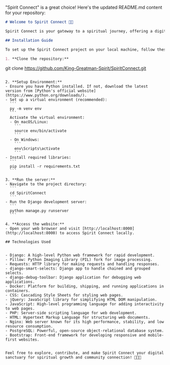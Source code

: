 "Spirit Connect" is a great choice! Here's the updated README.md content for your repository:

```markdown
# Welcome to Spirit Connect 🙏🌟

Spirit Connect is your gateway to a spiritual journey, offering a digital sanctuary for connecting with divine wisdom and community. Powered by Django, this website provides a seamless experience to explore the teachings, events, and fellowship of your church. From inspiring articles to interactive galleries, Spirit Connect fosters spiritual growth and community engagement online.

## Installation Guide

To set up the Spirit Connect project on your local machine, follow these simple steps:

1. **Clone the repository:** 
   ```
   git clone https://github.com/King-Greatman-Spirit/SpiritConnect.git
   ```

2. **Setup Environment:**
   - Ensure you have Python installed. If not, download the latest version from [Python's official website](https://www.python.org/downloads/).
   - Set up a virtual environment (recommended):
     ```
     py -m venv env
     ```
     Activate the virtual environment:
     - On macOS/Linux:
       ```
       source env/bin/activate
       ```
     - On Windows:
       ```
       env\Scripts\activate
       ```
   - Install required libraries:
     ```
     pip install -r requirements.txt
     ```

3. **Run the server:**
   - Navigate to the project directory:
     ```
     cd SpiritConnect
     ```
   - Run the Django development server:
     ```
     python manage.py runserver
     ```

4. **Access the website:**
   - Open your web browser and visit [http://localhost:8000](http://localhost:8000) to access Spirit Connect locally.

## Technologies Used


- Django: A high-level Python web framework for rapid development.
- Pillow: Python Imaging Library (PIL) fork for image processing.
- Requests: HTTP library for making requests and handling responses.
- django-smart-selects: Django app to handle chained and grouped selects.
- django-debug-toolbar: Django application for debugging web applications.
- Docker: Platform for building, shipping, and running applications in containers.
- CSS: Cascading Style Sheets for styling web pages.
- jQuery: JavaScript library for simplifying HTML DOM manipulation.
- JavaScript: High-level programming language for adding interactivity to web pages.
- PHP: Server-side scripting language for web development.
- HTML: Hypertext Markup Language for structuring web documents.
- Nginx: Web server known for its high performance, stability, and low resource consumption.
- PostgreSQL: Powerful, open-source object-relational database system.
- Bootstrap: Front-end framework for developing responsive and mobile-first websites.


Feel free to explore, contribute, and make Spirit Connect your digital sanctuary for spiritual growth and community connection! 🌟🙏🚀
```
